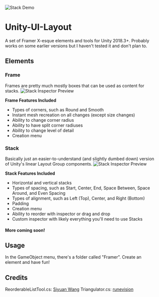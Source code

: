 ![Stack Demo](https://raw.githubusercontent.com/ryanslikesocool/Unity-UI-Layout/master/images/StackPreview.gif)

# Unity-UI-Layout
A set of Framer X-esque elements and tools for Unity 2018.3+.  Probably works on some earlier versions but I haven't tested it and don't plan to.

## Elements
### Frame
Frames are pretty much mostly boxes that can be used as content for stacks.
![Stack Inspector Preview](https://raw.githubusercontent.com/ryanslikesocool/Unity-UI-Layout/master/images/FrameInspectorPreview.png)

**Frame Features Included**
- Types of corners, such as Round and Smooth
- Instant mesh recreation on all changes (except size changes)
- Ability to change corner radius
- Ability to have split corner radiuses
- Ability to change level of detail
- Creation menu

### Stack
Basically just an easier-to-understand (and slightly dumbed down) version of Unity's linear Layout Group components.
![Stack Inspector Preview](https://raw.githubusercontent.com/ryanslikesocool/Unity-UI-Layout/master/images/StackInspectorPreview.png)

**Stack Features Included**
- Horizontal and vertical stacks
- Types of spacing, such as Start, Center, End, Space Between, Space Around, and Even Spacing
- Types of alignment, such as Left (Top), Center, and Right (Bottom)
- Padding
- Creation menu
- Ability to reorder with inspector or drag and drop
- Custom inspector with likely everything you'll need to use Stacks

#### More coming soon!

## Usage
In the GameObject menu, there's a folder called "Framer".  Create an element and have fun!

## Credits
ReorderableListTool.cs: [Siyuan Wang](https://github.com/twsiyuan/unity-ReorderableListUtility)
Triangulator.cs: [runevision](http://wiki.unity3d.com/index.php/Triangulator)